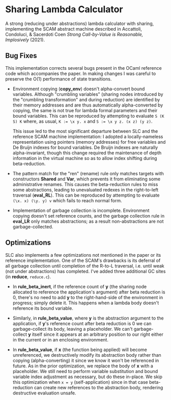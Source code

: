 Sharing Lambda Calculator
=========================

A strong (reducing under abstractions) lambda calculator with sharing,
implementing the SCAM abstract machine described in Accattoli, Condoluci,
& Sacerdoti Coen _Strong Call-by-Value is Reasonable, Implosively_ (2021).

Bug Fixes
---------

This implementation corrects several bugs present in the OCaml reference
code which accompanies the paper.  In making changes I was careful to
preserve the O(1) performance of state transitions.

* Environment copying (**copy_env**) doesn't alpha-convert bound variables.
  Although "crumbling variables" (sharing nodes introduced by the
  "crumbling transformation" and during reduction) are identified by
  their memory addresses and are thus automatically alpha-converted by
  copying, the same is not true for lambda formal parameters and their
  bound variables.  This can be reproduced by attempting to evaluate
	`S (K S) K`
  where, as usual, `K := \x y. x` and `S := \x y z. (x z) (y z)`.

  This issue led to the most significant departure between SLC and the
  reference SCAM machine implementation: I adopted a locally-nameless
  representation using pointers (memory addresses) for free variables and
  De Bruijn indexes for bound variables.  De Bruijn indexes are naturally
  alpha-invariant, though this change required the maintenance of depth
  information in the virtual machine so as to allow index shifting
  during beta-reduction.

* The pattern match for the "ren" (rename) rule only matches targets
  with constructors **Shared** and **Var**, which prevents it from
  eliminating some administrative renames.  This causes the
  beta-reduction rules to miss some abstractions, leading to 
  unevaluated redexes in the right-to-left traversal (**eval_RL**).
  This can be reproduced by attempting to evaluate
	`(\x. x) (\y. y) v`
  which fails to reach normal form.

* Implementation of garbage collection is incomplete.  Environment
  copying doesn't set reference counts, and the garbage collection rule
  in **eval_LR** only matches abstractions; as a result non-abstractions
  are not garbage-collected.

Optimizations
-------------

SLC also implements a few optimizations not mentioned in the paper or its
reference implementation.  One of the SCAM's drawbacks is its deferral of
all garbage collection until completion of the R-to-L traversal, i.e.
until weak (not under abstractions) has completed.  I've added three
additional GC sites (in **reduce**, `reduce.c`).

* In **rule_beta_inert**, if the reference count of **y** (the sharing
  node allocated to reference the application's argument) after beta
  reduction is 0, there's no need to add **y** to the right-hand-side
  of the environment in progress; simply delete it.  This happens when
  a lambda body doesn't reference its bound variable.

- Similarly, in **rule_beta_value**, where **y** is the abstraction
  argument to the application, if **y**'s reference count after beta
  reduction is 0 we can garbage-collect its body, leaving a placeholder.
  We can't garbage-collect **y** itself since it appears at an arbitrary
  position to our right either in the current or in an enclosing
  environment.

- In **rule_beta_value**, if **x** (the function being applied) will
  become unreferenced, we destructively modify its abstraction body
  rather than copying (alpha-converting) it since we know it won't be
  referenced in future.  As in the prior optimization, we replace the
  body of **x** with a placeholder.  We still need to perform variable
  substitution and bound variable index adjustment as necessary, but
  do these in-place.  We skip this optimization when `x = y`
  (self-application) since in that case beta-reduction can create new
  references to the abstraction body, rendering destructive evaluation
  unsafe.

